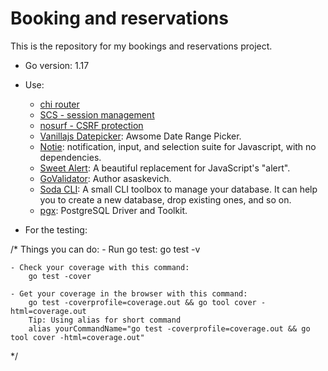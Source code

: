 # Booking and reservations

This is the repository for my bookings and reservations project.

- Go version: 1.17
- Use:

  - [chi router](https://github.com/go-chi/chi)
  - [SCS - session management](https://github.com/alexedwards/scs/v2)
  - [nosurf - CSRF protection](https://github.com/justinas/nosurf)
  - [Vanillajs Datepicker](https://mymth.github.io/vanillajs-datepicker/#/): Awsome Date Range Picker.
  - [Notie](https://github.com/jaredreich/notie): notification, input, and selection suite for Javascript, with no dependencies.
  - [Sweet Alert](https://github.com/t4t5/sweetalert): A beautiful replacement for JavaScript's "alert".
  - [GoValidator](https://github.com/asaskevich/govalidator): Author asaskevich.
  - [Soda CLI](https://gobuffalo.io/en/docs/db/toolbox/): A small CLI toolbox to manage your database. It can help you to create a new database, drop existing ones, and so on.
  - [pgx](https://github.com/jackc/pgx): PostgreSQL Driver and Toolkit.
- For the testing:
 
/*
Things you can do:
    - Run go test:
        go test -v
        
    - Check your coverage with this command:
        go test -cover

    - Get your coverage in the browser with this command:
        go test -coverprofile=coverage.out && go tool cover -html=coverage.out
        Tip: Using alias for short command
        alias yourCommandName="go test -coverprofile=coverage.out && go tool cover -html=coverage.out"
*/